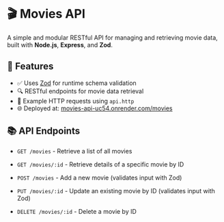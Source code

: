 # 🎬 Movies API

A simple and modular RESTful API for managing and retrieving movie data, built with **Node.js**, **Express**, and **Zod**.

## 🚀 Features
- ✅ Uses [Zod](https://github.com/colinhacks/zod) for runtime schema validation
- 🔍 RESTful endpoints for movie data retrieval
- 🧪 Example HTTP requests using `api.http`
- 🌐 Deployed at: [movies-api-uc54.onrender.com/movies](https://movies-api-uc54.onrender.com/movies)

## 📚 API Endpoints
- `GET /movies` - Retrieve a list of all movies

- `GET /movies/:id` - Retrieve details of a specific movie by ID

- `POST /movies` - Add a new movie (validates input with Zod)

- `PUT /movies/:id` - Update an existing movie by ID (validates input with Zod)

- `DELETE /movies/:id` - Delete a movie by ID